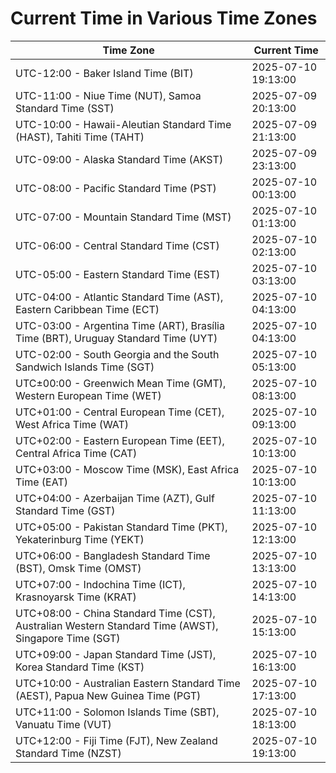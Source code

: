 # Current Time in Various Time Zones

| Time Zone | Current Time |
|-----------|--------------|
| UTC-12:00 - Baker Island Time (BIT) | 2025-07-10 19:13:00 |
| UTC-11:00 - Niue Time (NUT), Samoa Standard Time (SST) | 2025-07-09 20:13:00 |
| UTC-10:00 - Hawaii-Aleutian Standard Time (HAST), Tahiti Time (TAHT) | 2025-07-09 21:13:00 |
| UTC-09:00 - Alaska Standard Time (AKST) | 2025-07-09 23:13:00 |
| UTC-08:00 - Pacific Standard Time (PST) | 2025-07-10 00:13:00 |
| UTC-07:00 - Mountain Standard Time (MST) | 2025-07-10 01:13:00 |
| UTC-06:00 - Central Standard Time (CST) | 2025-07-10 02:13:00 |
| UTC-05:00 - Eastern Standard Time (EST) | 2025-07-10 03:13:00 |
| UTC-04:00 - Atlantic Standard Time (AST), Eastern Caribbean Time (ECT) | 2025-07-10 04:13:00 |
| UTC-03:00 - Argentina Time (ART), Brasília Time (BRT), Uruguay Standard Time (UYT) | 2025-07-10 04:13:00 |
| UTC-02:00 - South Georgia and the South Sandwich Islands Time (SGT) | 2025-07-10 05:13:00 |
| UTC±00:00 - Greenwich Mean Time (GMT), Western European Time (WET) | 2025-07-10 08:13:00 |
| UTC+01:00 - Central European Time (CET), West Africa Time (WAT) | 2025-07-10 09:13:00 |
| UTC+02:00 - Eastern European Time (EET), Central Africa Time (CAT) | 2025-07-10 10:13:00 |
| UTC+03:00 - Moscow Time (MSK), East Africa Time (EAT) | 2025-07-10 10:13:00 |
| UTC+04:00 - Azerbaijan Time (AZT), Gulf Standard Time (GST) | 2025-07-10 11:13:00 |
| UTC+05:00 - Pakistan Standard Time (PKT), Yekaterinburg Time (YEKT) | 2025-07-10 12:13:00 |
| UTC+06:00 - Bangladesh Standard Time (BST), Omsk Time (OMST) | 2025-07-10 13:13:00 |
| UTC+07:00 - Indochina Time (ICT), Krasnoyarsk Time (KRAT) | 2025-07-10 14:13:00 |
| UTC+08:00 - China Standard Time (CST), Australian Western Standard Time (AWST), Singapore Time (SGT) | 2025-07-10 15:13:00 |
| UTC+09:00 - Japan Standard Time (JST), Korea Standard Time (KST) | 2025-07-10 16:13:00 |
| UTC+10:00 - Australian Eastern Standard Time (AEST), Papua New Guinea Time (PGT) | 2025-07-10 17:13:00 |
| UTC+11:00 - Solomon Islands Time (SBT), Vanuatu Time (VUT) | 2025-07-10 18:13:00 |
| UTC+12:00 - Fiji Time (FJT), New Zealand Standard Time (NZST) | 2025-07-10 19:13:00 |
